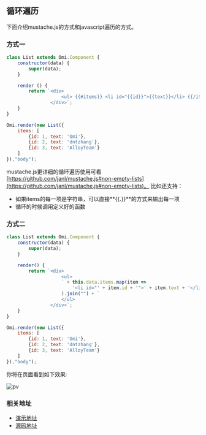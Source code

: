 <h2 id="循环遍历">循环遍历</h2>

下面介绍mustache.js的方式和javascript遍历的方式。

### 方式一

```js
class List extends Omi.Component {
    constructor(data) {
        super(data);
    }

    render () {
        return `<div>
                    <ul> {{#items}} <li id="{{id}}">{{text}}</li> {{/items}}</ul>
                </div>`;
    }
}

Omi.render(new List({
    items: [
        {id: 1, text: 'Omi'},
        {id: 2, text: 'dntzhang'},
        {id: 3, text: 'AlloyTeam'}
    ]
}),"body");
```

mustache.js更详细的循环遍历使用可看[https://github.com/janl/mustache.js#non-empty-lists](https://github.com/janl/mustache.js#non-empty-lists)。 比如还支持：

* 如果items的每一项是字符串，可以直接**{{.}}**的方式来输出每一项
* 循环的时候调用定义好的函数

### 方式二

```js
class List extends Omi.Component {
    constructor(data) {
        super(data);
    }

    render() {
        return `<div>
                    <ul>
                    ` + this.data.items.map(item =>
                        '<li id="' + item.id + '">' + item.text + '</li>'
                    ).join("") + `
                    </ul>
                </div>`;
    }
}

Omi.render(new List({
    items: [
        {id: 1, text: 'Omi'},
        {id: 2, text: 'dntzhang'},
        {id: 3, text: 'AlloyTeam'}
    ]
}),"body");
```

你将在页面看到如下效果:

![pv](http://images2015.cnblogs.com/blog/105416/201701/105416-20170122095724129-2059595233.png)

### 相关地址

* [演示地址](http://alloyteam.github.io/omi/example/loop/)
* [源码地址](https://github.com/AlloyTeam/omi/tree/master/example/loop)
